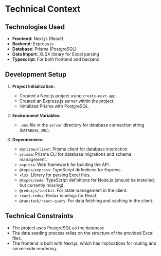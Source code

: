 # Technical Context

## Technologies Used

-   **Frontend:** Next.js (React)
-   **Backend:** Express.js
-   **Database:** Prisma (PostgreSQL)
-   **Data Import:** XLSX library for Excel parsing
-   **Typescript**: For both frontend and backend

## Development Setup

1.  **Project Initialization:**
    -   Created a Next.js project using `create-next-app`.
    -   Created an Express.js server within the project.
    -   Initialized Prisma with PostgreSQL.

2.  **Environment Variables:**
    -   `.env` file in the `server` directory for database connection string (`DATABASE_URL`).

3.  **Dependencies:**
    -   `@prisma/client`: Prisma client for database interaction.
    -   `prisma`: Prisma CLI for database migrations and schema management.
    -   `express`: Web framework for building the API.
    -   `@types/express`: TypeScript definitions for Express.
    -   `xlsx`: Library for parsing Excel files.
    -   `@types/node`: TypeScript definitions for Node.js (should be installed, but currently missing).
    -   `@reduxjs/toolkit`: For state management in the client.
    -   `react-redux`: Redux bindings for React.
    -   `@tanstack/react-query`: For data fetching and caching in the client.

## Technical Constraints

-   The project uses PostgreSQL as the database.
-   The data seeding process relies on the structure of the provided Excel files.
- The frontend is built with Next.js, which has implications for routing and server-side rendering.

